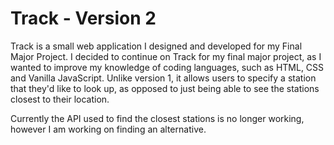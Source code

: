 # Track - Version 2
Track is a small web application I designed and developed for my Final Major Project. I decided to continue on Track for my final major project, as I wanted to improve my knowledge of coding languages, such as HTML, CSS and Vanilla JavaScript. Unlike version 1, it allows users to specify a station that they'd like to look up, as opposed to just being able to see the stations closest to their location.

Currently the API used to find the closest stations is no longer working, however I am working on finding an alternative.
